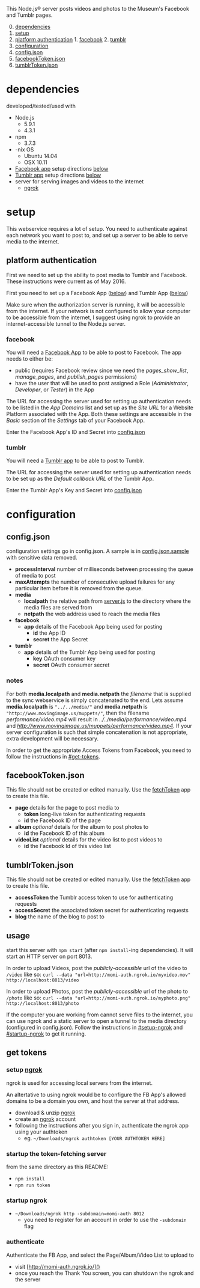 This Node.js® server posts videos and photos to the Museum's Facebook and Tumblr pages.

0. [dependencies](#dependencies)
0. [setup](#setup)
  0. [platform authentication](#platform-authentication)
    1. [facebook](#facebook)
    2. [tumblr](#tumblr)
0. [configuration](#configuration)
  1. [config.json](#configjson)
  2. [facebookToken.json](#facebooktokenjson)
  3. [tumblrToken.json](#tumblrtokenjson)

# dependencies
developed/tested/used with

* Node.js
  - 5.9.1 
  - 4.3.1
* npm 
  - 3.7.3
* -nix OS
  - Ubuntu 14.04
  - OSX 10.11
* [Facebook app](https://developers.facebook.com/apps/) setup directions [below](#facebook)
* [Tumblr app](https://www.tumblr.com/oauth/apps) setup directions [below](#tumblr)
* server for serving images and videos to the internet
  - [ngrok](ngrok)

# setup
This webservice requires a lot of setup. You need to authenticate against
each network you want to post to, and set up a server to be able to serve
media to the internet.

## platform authentication
First we need to set up the ability to post media to Tumblr and Facebook.
These instructions were current as of May 2016.

First you need to set up a Facebook App ([below](#facebook)) and Tumblr App ([below](#tumblr))

Make sure when the authorization server is running, it will be accessible 
from the internet. If your network is not configured to allow your 
computer to be accessible from the internet, 
I suggest using ngrok to provide an internet-accessible tunnel to the 
Node.js server.

### facebook
You will need a [Facebook App](https://developers.facebook.com/apps/) to be
able to post to Facebook. The app needs to either be:

* public (requires Facebook review since we need 
the *pages_show_list*, *manage_pages*, and *publish_pages* permissions)
* have the user that will be used to post assigned a Role 
(_Administrator_, _Developer_, or _Tester_) in the App

The URL for accessing the server used for setting up authentication
needs to be listed in the _App Domains_ list 
and set up as the _Site URL_ for a Website Platform associated with the App.
Both these settings are accessible in the _Basic_ section of the
_Settings_ tab of your Facebook App.

Enter the Facebook App's ID and Secret into [config.json](#configjson)

### tumblr
You will need a [Tumblr app](https://www.tumblr.com/oauth/apps) to be 
able to post to Tumblr. 

The URL for accessing the server used for setting up authentication needs to 
be set up as the _Default callback URL_ of the Tumblr App.

Enter the Tumblr App's Key and Secret into [config.json](#configjson)

# configuration

## config.json
configuration settings go in config.json. 
A sample is in [config.json.sample](config.json.sample) with sensitive data removed.

* **processInterval** number of milliseconds between processing the queue of media to post
* **maxAttempts** the number of consecutive upload failures for any particular item before it is removed from the queue.
* **media**
  - **localpath** the relative path from [server.js](server.js) to the directory where the media files are served from
  - **netpath** the web address used to reach the media files
* **facebook**
  - **app** details of the Facebook App being used for posting
    * **id** the App ID
    * **secret** the App Secret
* **tumblr**
  - **app** details of the Tumblr App being used for posting
    * **key** OAuth consumer key
    * **secret** OAuth consumer secret

### notes

For both **media.localpath** and **media.netpath** 
the _filename_ that is supplied to the sync webservice 
is simply concatenated to the end. 
Lets assume **media.localpath** is `"../../media/"` 
and **media.netpath** is `"http://www.movingimage.us/muppets/"`, 
then the filename _performance/video.mp4_ will result in 
_../../media/performance/video.mp4_ 
and _http://www.movingimage.us/muppets/performance/video.mp4_. 
If your server configuration is such that simple concatenation 
is not appropriate, extra development will be necessary.

In order to get the appropriate Access Tokens from Facebook, 
you need to follow the instructions in [#get-tokens]().

## facebookToken.json
This file should not be created or edited manually. Use the [fetchToken](fetchToken/) app to create this file.

* **page** details for the page to post media to
  - **token** long-live token for authenticating requests
  - **id** the Facebook ID of the page
* **album** _optional_ details for the album to post photos to
  - **id** the Facebook ID of this album
* **videoList** _optional_ details for the video list to post videos to
  - **id** the Facebook Id of this video list

## tumblrToken.json
This file should not be created or edited manually. Use the [fetchToken](fetchToken/) app to create this file.

* **accessToken** the Tumblr access token to use for authenticating requests
* **accessSecret** the associated token secret for authenticating requests
* **blog** the name of the blog to post to

## usage

start this server with `npm start` (after `npm install`-ing dependencies). 
It will start an HTTP server on port 8013.

In order to upload Videos, post the _publicly-accessible_ url of the video to 
`/video` like so: 
`curl --data "url=http://momi-auth.ngrok.io/myvideo.mov" http://localhost:8013/video`

In order to upload Photos, post the _publicly-accessible_ url of the photo to
`/photo` like so: 
`curl --data "url=http://momi-auth.ngrok.io/myphoto.png" http://localhost:8013/photo`

If the computer you are working from cannot serve files to the internet, 
you can use ngrok and a static server to open a tunnel to the media directory 
(configured in config.json). 
Follow the instructions in [#setup-ngrok]() 
and [#startup-ngrok]() to get it running.

## get tokens

### setup [ngrok](https://ngrok.com/)

ngrok is used for accessing local servers from the internet. 

An altertative to using ngrok would be to configure the FB App's 
allowed domains to be a domain you own, and host the server at that address.

* download & unzip [ngrok](https://ngrok.com/download)
* create an [ngrok](https://ngrok.com/) account
* following the instructions after you sign in, authenticate the ngrok app using your authtoken
    - eg. `~/Downloads/ngrok authtoken [YOUR AUTHTOKEN HERE]`

### startup the token-fetching server

from the same directory as this README:

* `npm install`
* `npm run token`

### startup ngrok

* `~/Downloads/ngrok http -subdomain=momi-auth 8012`
    - you need to register for an account in order to use the `-subdomain` flag

### authenticate

Authenticate the FB App, and select the Page/Album/Video List to upload to

* visit [http://momi-auth.ngrok.io/]()
* once you reach the Thank You screen, 
you can shutdown the ngrok and the server

